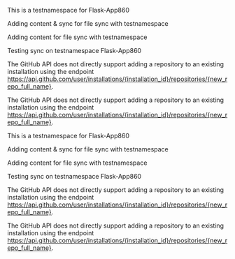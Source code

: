 This is a  testnamespace for Flask-App860

Adding content & sync for file sync with testnamespace 

Adding content for file sync with testnamespace

Testing sync on testnamespace Flask-App860

The GitHub API does not directly support adding a repository to an existing installation using the endpoint https://api.github.com/user/installations/{installation_id}/repositories/{new_repo_full_name}.



The GitHub API does not directly support adding a repository to an existing installation using the endpoint https://api.github.com/user/installations/{installation_id}/repositories/{new_repo_full_name}.


This is a  testnamespace for Flask-App860

Adding content & sync for file sync with testnamespace 

Adding content for file sync with testnamespace

Testing sync on testnamespace Flask-App860

The GitHub API does not directly support adding a repository to an existing installation using the endpoint https://api.github.com/user/installations/{installation_id}/repositories/{new_repo_full_name}.



The GitHub API does not directly support adding a repository to an existing installation using the endpoint https://api.github.com/user/installations/{installation_id}/repositories/{new_repo_full_name}.

